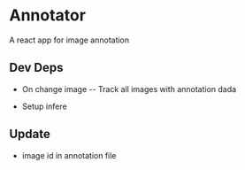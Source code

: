 # Annotator

A react app for image annotation

## Dev Deps

- On change image
  -- Track all images with annotation dada

- Setup infere

## Update

- image id in annotation file
